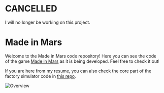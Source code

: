 # CANCELLED

I will no longer be working on this project.

# Made in Mars

Welcome to the Made in Mars code repository! Here you can see the code of the game [Made in Mars](http://madeinmarsgame.com/) as it is being developed. Feel free to check it out! 

If you are here from my resume, you can also check the core part of the factory simulator code in [this repo](https://github.com/atahan-git/UnityFactorySimulator).

![Overview](/RandomOverview.gif)
